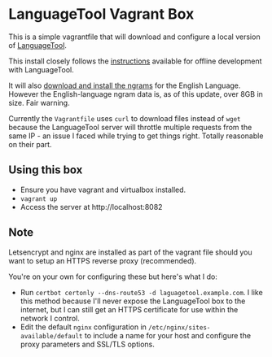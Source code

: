 # LanguageTool Vagrant Box

This is a simple vagrantfile that will download and configure a local version of [LanguageTool](https://languagetool.org/). 

This install closely follows the [instructions](https://dev.languagetool.org/http-server) available for offline development with LanguageTool.

It will also [download and install the ngrams](https://dev.languagetool.org/finding-errors-using-n-gram-data) for the English Language. However the English-language ngram data is, as of this update, over 8GB in size. Fair warning.

Currently the `Vagrantfile` uses `curl` to download files instead of `wget` because the LanguageTool server will throttle multiple requests from the same IP - an issue I faced while trying to get things right. Totally reasonable on their part. 

## Using this box
- Ensure you have vagrant and virtualbox installed.
- `vagrant up`
- Access the server at http://localhost:8082

## Note

Letsencrypt and nginx are installed as part of the vagrant file should you want to setup an HTTPS reverse proxy (recommended).

You're on your own for configuring these but here's what I do:
- Run `certbot certonly --dns-route53 -d laguagetool.example.com`. I like this method because I'll never expose the LanguageTool box to the internet, but I can still get an HTTPS certificate for use within the network I control. 
- Edit the default `nginx` configuration in `/etc/nginx/sites-available/default` to include a name for your host and configure the proxy parameters and SSL/TLS options.
